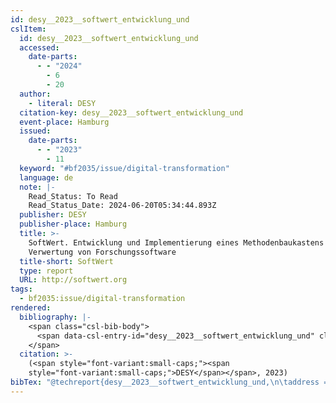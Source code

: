 ```yaml
---
id: desy__2023__softwert_entwicklung_und
cslItem:
  id: desy__2023__softwert_entwicklung_und
  accessed:
    date-parts:
      - - "2024"
        - 6
        - 20
  author:
    - literal: DESY
  citation-key: desy__2023__softwert_entwicklung_und
  event-place: Hamburg
  issued:
    date-parts:
      - - "2023"
        - 11
  keyword: "#bf2035/issue/digital-transformation"
  language: de
  note: |-
    Read_Status: To Read
    Read_Status_Date: 2024-06-20T05:34:44.893Z
  publisher: DESY
  publisher-place: Hamburg
  title: >-
    SoftWert. Entwicklung und Implementierung eines Methodenbaukastens zur
    Verwertung von Forschungssoftware
  title-short: SoftWert
  type: report
  URL: http://softwert.org
tags:
  - bf2035:issue/digital-transformation
rendered:
  bibliography: |-
    <span class="csl-bib-body">
      <span data-csl-entry-id="desy__2023__softwert_entwicklung_und" class="csl-entry"><span class='author-bib'>DESY</span>. <span class='date-bib'>(2023)</span>. <span class='title'><i><b><span style="font-style:normal;">SoftWert. Entwicklung und Implementierung eines Methodenbaukastens zur Verwertung von Forschungssoftware</span></b></i></span>. DESY. <span class='URL'><a href='http://softwert.org'>LINK</a></span></span>
    </span>
  citation: >-
    (<span style="font-variant:small-caps;"><span
    style="font-variant:small-caps;">DESY</span></span>, 2023)
bibTex: "@techreport{desy__2023__softwert_entwicklung_und,\n\taddress = {Hamburg},\n\tauthor = {{DESY}},\n\tyear = {2023},\n\tmonth = {11},\n\tnote = {Read\\textunderscore{}Status: To Read\nRead\\textunderscore{}Status\\textunderscore{}Date: 2024-06-20T05:34:44.893Z},\n\tinstitution = {DESY},\n\ttitle = {SoftWert. {Entwicklung} und {Implementierung} eines {Methodenbaukastens} zur {Verwertung} von {Forschungssoftware}},\n\turl = {http://softwert.org},\n}\n\n"
---
```

